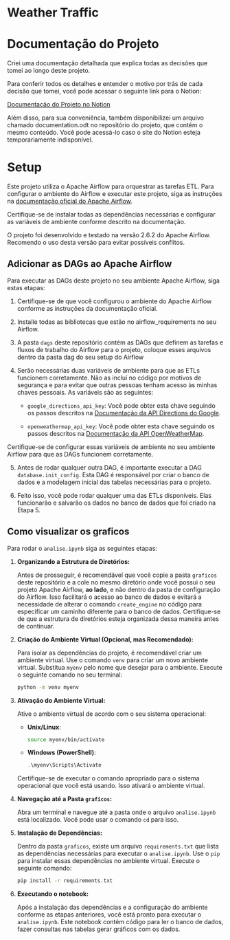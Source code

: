 # Weather Traffic

# Documentação do Projeto
Criei uma documentação detalhada que explica todas as decisões que tomei ao longo deste projeto.

Para conferir todos os detalhes e entender o motivo por trás de cada decisão que tomei, você pode acessar o seguinte link para o Notion:

[Documentação do Projeto no Notion](https://east-canopy-5bc.notion.site/Projeto-Weather-Traffic-87b817a2047b48cabd280e9a522c3fc8)

Além disso, para sua conveniência, também disponibilizei um arquivo chamado documentation.odt no repositório do projeto, que contém o mesmo conteúdo. Você pode acessá-lo caso o site do Notion esteja temporariamente indisponível.

# Setup
Este projeto utiliza o Apache Airflow para orquestrar as tarefas ETL. Para configurar o ambiente do Airflow e executar este projeto, siga as instruções na [documentação oficial do Apache Airflow](https://airflow.apache.org/docs/apache-airflow/stable/installation/index.html).

Certifique-se de instalar todas as dependências necessárias e configurar as variáveis de ambiente conforme descrito na documentação.

O projeto foi desenvolvido e testado na versão 2.6.2 do Apache Airflow. Recomendo o uso desta versão para evitar possíveis conflitos.

## Adicionar as DAGs ao Apache Airflow

Para executar as DAGs deste projeto no seu ambiente Apache Airflow, siga estas etapas:

1. Certifique-se de que você configurou o ambiente do Apache Airflow conforme as instruções da documentação oficial.

2. Installe todas as bibliotecas que estão no airflow_requirements no seu Airflow.

3. A pasta `dags` deste repositório contém as DAGs que definem as tarefas e fluxos de trabalho do Airflow para o projeto, coloque esses arquivos dentro da pasta dag do seu setup do Airflow

4. Serão necessárias duas variáveis de ambiente para que as ETLs funcionem corretamente. Não as incluí no código por motivos de segurança e para evitar que outras pessoas tenham acesso às minhas chaves pessoais. As variáveis são as seguintes:

    - `google_directions_api_key`: Você pode obter esta chave seguindo os passos descritos na [Documentação da API Directions do Google](https://developers.google.com/maps/documentation/directions/overview).
    
    - `openweathermap_api_key`: Você pode obter esta chave seguindo os passos descritos na [Documentação da API OpenWeatherMap](https://openweathermap.org/api).

Certifique-se de configurar essas variáveis de ambiente no seu ambiente Airflow para que as DAGs funcionem corretamente.

5. Antes de rodar qualquer outra DAG, é importante executar a DAG `database.init_config`. Esta DAG é responsável por criar o banco de dados e a modelagem inicial das tabelas necessárias para o projeto.

6. Feito isso, você pode rodar qualquer uma das ETLs disponíveis. Elas funcionarão e salvarão os dados no banco de dados que foi criado na Etapa 5.

## Como visualizar os graficos

Para rodar o `analise.ipynb` siga as seguintes etapas:

1. **Organizando a Estrutura de Diretórios:**

   Antes de prosseguir, é recomendável que você copie a pasta `graficos` deste repositório e a cole no mesmo diretório onde você possui o seu projeto Apache Airflow, **ao lado**, e não dentro da pasta de configuração do Airflow. Isso facilitará o acesso ao banco de dados e evitará a necessidade de alterar o comando `create_engine` no código para especificar um caminho diferente para o banco de dados. Certifique-se de que a estrutura de diretórios esteja organizada dessa maneira antes de continuar.

2. **Criação do Ambiente Virtual (Opcional, mas Recomendado):**

   Para isolar as dependências do projeto, é recomendável criar um ambiente virtual. Use o comando `venv` para criar um novo ambiente virtual. Substitua `myenv` pelo nome que desejar para o ambiente. Execute o seguinte comando no seu terminal:

   ```bash
   python -m venv myenv

3. **Ativação do Ambiente Virtual:**

   Ative o ambiente virtual de acordo com o seu sistema operacional:

   - **Unix/Linux**:

     ```bash
     source myenv/bin/activate
     ```

   - **Windows (PowerShell)**:

     ```powershell
     .\myenv\Scripts\Activate
     ```

   Certifique-se de executar o comando apropriado para o sistema operacional que você está usando. Isso ativará o ambiente virtual.

4. **Navegação até a Pasta `graficos`:**

   Abra um terminal e navegue até a pasta onde o arquivo `analise.ipynb` está localizado. Você pode usar o comando `cd` para isso.

5. **Instalação de Dependências:**

   Dentro da pasta `graficos`, existe um arquivo `requirements.txt` que lista as dependências necessárias para executar o `analise.ipynb`. Use o `pip` para instalar essas dependências no ambiente virtual. Execute o seguinte comando:

   ```bash
   pip install -r requirements.txt

6. **Executando o notebook:**
   
    Após a instalação das dependências e a configuração do ambiente conforme as etapas anteriores, você está pronto para executar o `analise.ipynb`. Este notebook contém código para ler o banco de dados, fazer consultas nas tabelas gerar     gráficos com os dados.

